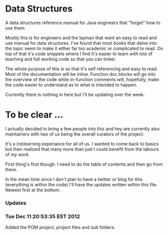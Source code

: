 Data Structures
==============

A data structures reference manual for Java engineers that "forget" how to use them.

Mostly this is for engineers and the layman that want an easy to read and use manual for data structures. I've found that most books that delve into the topic seem to make it either far too academic or complicated to read. On top of that it's code snippets where I find it's easier to learn with lots of teaching and full working code so that you can tinker.

The whole purpose of this is so that it's self referencing and easy to read. Most of the documentation will be inline. Function doc blocks will go into the overview of the code while in-function comments will, hopefully, make the code easier to understand as to what is intended to happen.

Currently there is nothing in here but I'll be updating over the week. 

# To be clear ...
I actually decided to bring a few people into this and hey are currently also maintainers with two of us being the overall curators of the project.

It's a (re)learning experiance for all of us. I wanted to come back to basics but then realized that many more than just I could benefit from the labours of my work.

First thing's first though. I need to do the table of contents and then go from there. 

In the mean time since I don't plan to have a twitter or blog for this (everything is within the code) I'll have the updates written within this file. Newest first at the bottom.

### Updates
### Tue Dec 11 20:53:35 EST 2012
Added the POM project, project files and sub folders. 
